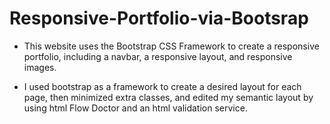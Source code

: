 # Responsive-Portfolio-via-Bootsrap
* This website uses the Bootstrap CSS Framework to create a responsive portfolio, including a navbar, a responsive layout, and responsive images.

* I used bootstrap as a framework to create a desired layout for each page, then minimized extra classes, and edited my semantic layout by using html Flow Doctor and an html validation service. 


